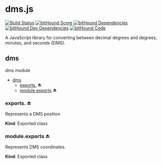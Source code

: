dms.js
======

[![Build Status](https://travis-ci.org/WSDOT-GIS/dms-js.svg?branch=master)](https://travis-ci.org/WSDOT-GIS/dms-js)
[![bitHound Score](https://www.bithound.io/WSDOT-GIS/dms-js/badges/score.svg)](https://www.bithound.io/WSDOT-GIS/dms-js)
[![bitHound Dependencies](https://www.bithound.io/github/WSDOT-GIS/dms-js/badges/dependencies.svg)](https://www.bithound.io/github/WSDOT-GIS/dms-js/master/dependencies/npm)
[![bitHound Dev Dependencies](https://www.bithound.io/github/WSDOT-GIS/dms-js/badges/devDependencies.svg)](https://www.bithound.io/github/WSDOT-GIS/dms-js/master/dependencies/npm)
[![bitHound Code](https://www.bithound.io/github/WSDOT-GIS/dms-js/badges/code.svg)](https://www.bithound.io/github/WSDOT-GIS/dms-js)

A JavaScript library for converting between decimal degrees and degrees, minutes, and seconds (DMS).

<a name="module_dms"></a>

## dms
dms module


* [dms](#module_dms)
    * [exports.](#exp_module_dms--exports.) ⏏
    * [module.exports](#exp_module_dms--module.exports) ⏏

<a name="exp_module_dms--exports."></a>

### exports. ⏏
Represents a DMS position

**Kind**: Exported class  
<a name="exp_module_dms--module.exports"></a>

### module.exports ⏏
Represents DMS coordinates.

**Kind**: Exported class  
